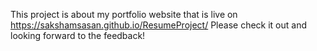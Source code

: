 This project is about my portfolio website that is live on https://sakshamsasan.github.io/ResumeProject/
Please check it out and looking forward to the feedback!